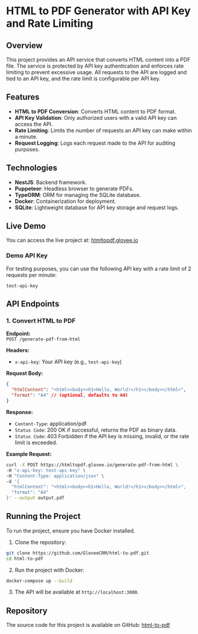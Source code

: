 # HTML to PDF Generator with API Key and Rate Limiting

## Overview

This project provides an API service that converts HTML content into a PDF file. The service is protected by API key authentication and enforces rate limiting to prevent excessive usage. All requests to the API are logged and tied to an API key, and the rate limit is configurable per API key.

## Features

- **HTML to PDF Conversion**: Converts HTML content to PDF format.
- **API Key Validation**: Only authorized users with a valid API key can access the API.
- **Rate Limiting**: Limits the number of requests an API key can make within a minute.
- **Request Logging**: Logs each request made to the API for auditing purposes.

## Technologies

- **NestJS**: Backend framework.
- **Puppeteer**: Headless browser to generate PDFs.
- **TypeORM**: ORM for managing the SQLite database.
- **Docker**: Containerization for deployment.
- **SQLite**: Lightweight database for API key storage and request logs.

## Live Demo

You can access the live project at: [htmltopdf.glovee.io](https://htmltopdf.glovee.io)

### Demo API Key

For testing purposes, you can use the following API key with a rate limit of 2 requests per minute:

`test-api-key`

## API Endpoints

### 1. Convert HTML to PDF

**Endpoint:**\
`POST /generate-pdf-from-html`

**Headers:**

- `x-api-key`: Your API key (e.g., `test-api-key`)

**Request Body:**

```json
{
  "htmlContent": "<html><body><h1>Hello, World!</h1></body></html>",
  "format": "A4" // (optional, defaults to A4)
}
```

**Response:**

- `Content-Type`: application/pdf
- `Status Code`: 200 OK if successful, returns the PDF as binary data.
- `Status Code`: 403 Forbidden if the API key is missing, invalid, or the rate limit is exceeded.

**Example Request:**

```bash
curl -X POST https://htmltopdf.glovee.io/generate-pdf-from-html \
-H "x-api-key: test-api-key" \
-H "Content-Type: application/json" \
-d '{
  "htmlContent": "<html><body><h1>Hello, World!</h1></body></html>",
  "format": "A4"
}' --output output.pdf
```

## Running the Project

To run the project, ensure you have Docker installed.

1. Clone the repository:

```bash
git clone https://github.com/GloveeCRM/html-to-pdf.git
cd html-to-pdf
```

2. Run the project with Docker:

```bash
docker-compose up --build
```

3. The API will be available at `http://localhost:3000`.

## Repository

The source code for this project is available on GitHub: [html-to-pdf](https://github.com/GloveeCRM/html-to-pdf)
